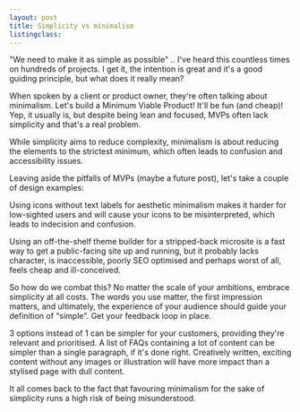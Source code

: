 ```yaml
---
layout: post
title: Simplicity vs minimalism
listingclass: 
---
```


"We need to make it as simple as possible" .. I've heard this countless times on hundreds of projects. I get it, the intention is great and it's a good guiding principle, but what does it really mean?

When spoken by a client or product owner, they're often talking about minimalism. Let's build a Minimum Viable Product! It'll be fun (and cheap)! Yep, it usually is, but despite being lean and focused, MVPs often lack simplicity and that's a real problem.

While simplicity aims to reduce complexity, minimalism is about reducing the elements to the strictest minimum, which often leads to confusion and accessibility issues.

Leaving aside the pitfalls of MVPs (maybe a future post), let's take a couple of design examples:

Using icons without text labels for aesthetic minimalism makes it harder for low-sighted users and will cause your icons to be misinterpreted, which leads to indecision and confusion.

Using an off-the-shelf theme builder for a stripped-back microsite is a fast way to get a public-facing site up and running, but it probably lacks character, is inaccessible, poorly SEO optimised and perhaps worst of all, feels cheap and ill-conceived.

So how do we combat this? No matter the scale of your ambitions, embrace simplicity at all costs. The words you use matter, the first impression matters, and ultimately, the experience of your audience should guide your definition of "simple". Get your feedback loop in place.

3 options instead of 1 can be simpler for your customers, providing they're relevant and prioritised. A list of FAQs containing a lot of content can be simpler than a single paragraph, if it's done right. Creatively written, exciting content without any images or illustration will have more impact than a stylised page with dull content.

It all comes back to the fact that favouring minimalism for the sake of simplicity runs a high risk of being misunderstood.
